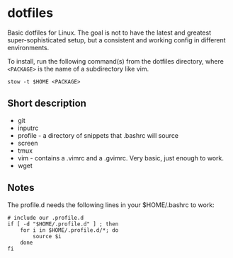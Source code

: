 # dotfiles
Basic dotfiles for Linux. The goal is not to have the latest and greatest super-sophisticated setup, 
but a consistent and working config in different environments.

To install, run the following command(s) from the dotfiles directory, where `<PACKAGE>` is the name of a subdirectory like vim.

```
stow -t $HOME <PACKAGE>
```

Short description
-----------------

* git
* inputrc
* profile - a directory of snippets that .bashrc will source
* screen  
* tmux  
* vim - contains a .vimrc and a .gvimrc. Very basic, just enough to work.
* wget



Notes
-----

The profile.d needs the following lines in your $HOME/.bashrc to work:
```
# include our .profile.d
if [ -d "$HOME/.profile.d" ] ; then
    for i in $HOME/.profile.d/*; do
        source $i
    done
fi
```

